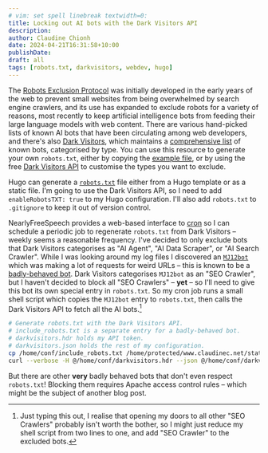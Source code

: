 ```yaml
---
# vim: set spell linebreak textwidth=0:
title: Locking out AI bots with the Dark Visitors API
description: 
author: Claudine Chionh
date: 2024-04-21T16:31:58+10:00
publishDate:
draft: all
tags: [robots.txt, darkvisitors, webdev, hugo]
---
```


The [Robots Exclusion Protocol](https://en.wikipedia.org/wiki/Robots.txt) was initially developed in the early years of the web to prevent small websites from being overwhelmed by search engine crawlers, and its use has expanded to exclude robots for a variety of reasons, most recently to keep artificial intelligence bots from feeding their large language models with web content. There are various hand-picked lists of known AI bots that have been circulating among web developers, and there's also [Dark Visitors](https://darkvisitors.com/), which maintains a [comprehensive list](https://darkvisitors.com/agents) of known bots, categorised by type. You can use this resource to generate your own `robots.txt`, either by copying the [example file](https://darkvisitors.com/docs/set-up-a-robots-txt), or by using the free [Dark Visitors API](https://darkvisitors.com/docs/robots-txts-api) to customise the types you want to exclude.

Hugo can generate a [`robots.txt`](https://gohugo.io/templates/robots/) file either from a Hugo template or as a static file. I'm going to use the Dark Visitors API, so I need to add `enableRobotsTXT: true` to my Hugo configuration. I'll also add `robots.txt` to `.gitignore` to keep it out of version control.

NearlyFreeSpeech provides a web-based interface to [cron](https://en.wikipedia.org/wiki/Cron) so I can schedule a periodic job to regenerate `robots.txt` from Dark Visitors – weekly seems a reasonable frequency. I've decided to only exclude bots that Dark Visitors categorises as "AI Agent", "AI Data Scraper", or "AI Search Crawler". While I was looking around my log files I discovered an [`MJ12bot`](https://darkvisitors.com/agents/mj12bot) which was making a lot of requests for weird URLs – this is known to be a [badly-behaved bot](https://boston.conman.org/2019/07/09.1).  Dark Visitors categorises `MJ12bot` as an "SEO Crawler", but I haven't decided to block all "SEO Crawlers" – **yet** – so I'll need to give this bot its own special entry in `robots.txt`. So my cron job runs a small shell script which copies the `MJ12bot` entry to `robots.txt`, then calls the Dark Visitors API to fetch all the AI bots.[^seocrawlers]

```sh
# Generate robots.txt with the Dark Visitors API.
# include_robots.txt is a separate entry for a badly-behaved bot.
# darkvisitors.hdr holds my API token.
# darkvisitors.json holds the rest of my configuration.
cp /home/conf/include_robots.txt /home/protected/www.claudinec.net/static/robots.txt
curl --verbose -H @/home/conf/darkvisitors.hdr --json @/home/conf/darkvisitors.json https://api.darkvisitors.com/robots-txts >> /home/protected/www.claudinec.net/static/robots.txt
```

But there are other **very** badly behaved bots that don't even respect `robots.txt`! Blocking them requires Apache access control rules – which might be the subject of another blog post.

[^seocrawlers]: Just typing this out, I realise that opening my doors to all other "SEO Crawlers" probably isn't worth the bother, so I might just reduce my shell script from two lines to one, and add "SEO Crawler" to the excluded bots.


